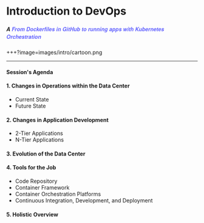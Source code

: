 # Introduction to DevOps
##### <span style="font-family:Helvetica Neue; font-weight:bold">A <span style="color:#6565ff">From Dockerfiles in GitHub to running apps with Kubernetes Orchestration</span>

+++?image=images/intro/cartoon.png

---

#### Session's Agenda

#### 1. Changes in Operations within the Data Center
* Current State
* Future State

#### 2. Changes in Application Development
* 2-Tier Applications
* N-Tier Applications

#### 3. Evolution of the Data Center

#### 4. Tools for the Job
* Code Repository
* Container Framework 
* Container Orchestration Platforms
* Continuous Integration, Development, and Deployment

#### 5. Holistic Overview

